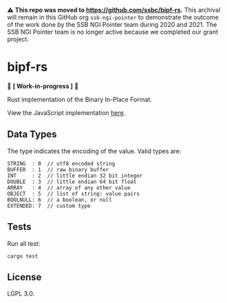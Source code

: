 <!--
SPDX-FileCopyrightText: 2021 Andrew 'glyph' Reid

SPDX-License-Identifier: CC0-1.0
-->

:warning: **This repo was moved to https://github.com/ssbc/bipf-rs.** This archival will remain in this GitHub org `ssb-ngi-pointer` to demonstrate the outcome of the work done by the SSB NGI Pointer team during 2020 and 2021. The SSB NGI Pointer team is no longer active because we completed our grant project.

# bipf-rs

:japanese_goblin: **[ Work-in-progress ]** :japanese_goblin:

Rust implementation of the Binary In-Place Format.

View the JavaScript implementation [here](https://github.com/ssbc/bipf).

## Data Types

The type indicates the encoding of the value. Valid types are:

```
STRING  : 0  // utf8 encoded string
BUFFER  : 1  // raw binary buffer
INT     : 2  // little endian 32 bit integer
DOUBLE  : 3  // little endian 64 bit float
ARRAY   : 4  // array of any other value
OBJECT  : 5  // list of string: value pairs
BOOLNULL: 6  // a boolean, or null
EXTENDED: 7  // custom type
```

## Tests

Run all test:

`cargo test`

## License

LGPL 3.0.
